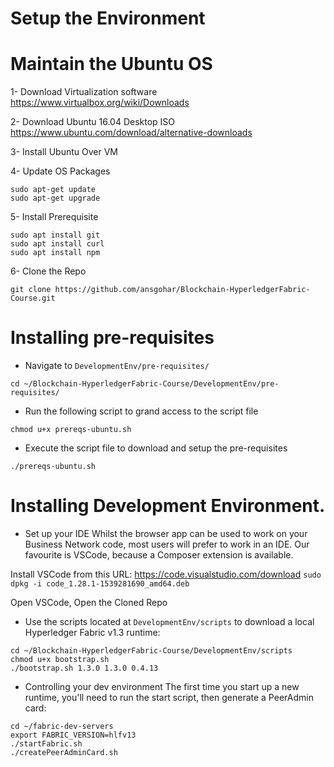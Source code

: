 # Setup the Environment

# Maintain the Ubuntu OS
1- Download Virtualization software
https://www.virtualbox.org/wiki/Downloads

2- Download Ubuntu 16.04 Desktop ISO
https://www.ubuntu.com/download/alternative-downloads

3- Install Ubuntu Over VM

4- Update OS Packages
```
sudo apt-get update
sudo apt-get upgrade
```

5- Install Prerequisite
```
sudo apt install git
sudo apt install curl
sudo apt install npm
```

6- Clone the Repo
```
git clone https://github.com/ansgohar/Blockchain-HyperledgerFabric-Course.git
```

# Installing pre-requisites
* Navigate to `DevelopmentEnv/pre-requisites/`
```
cd ~/Blockchain-HyperledgerFabric-Course/DevelopmentEnv/pre-requisites/
```
* Run the following script to grand access to the script file
```
chmod u+x prereqs-ubuntu.sh
```
* Execute the script file to download and setup the pre-requisites
```
./prereqs-ubuntu.sh
```

# Installing Development Environment.

* Set up your IDE
Whilst the browser app can be used to work on your Business Network code, most users will prefer to work in an IDE. Our favourite is VSCode, because a Composer extension is available.

Install VSCode from this URL: https://code.visualstudio.com/download `sudo dpkg -i code_1.28.1-1539281690_amd64.deb`

Open VSCode, Open the Cloned Repo

* Use the scripts located at `DevelopmentEnv/scripts` to download a local Hyperledger Fabric v1.3 runtime:
```
cd ~/Blockchain-HyperledgerFabric-Course/DevelopmentEnv/scripts
chmod u+x bootstrap.sh
./bootstrap.sh 1.3.0 1.3.0 0.4.13
```

* Controlling your dev environment
The first time you start up a new runtime, you'll need to run the start script, then generate a PeerAdmin card:
```
cd ~/fabric-dev-servers
export FABRIC_VERSION=hlfv13
./startFabric.sh
./createPeerAdminCard.sh
```
